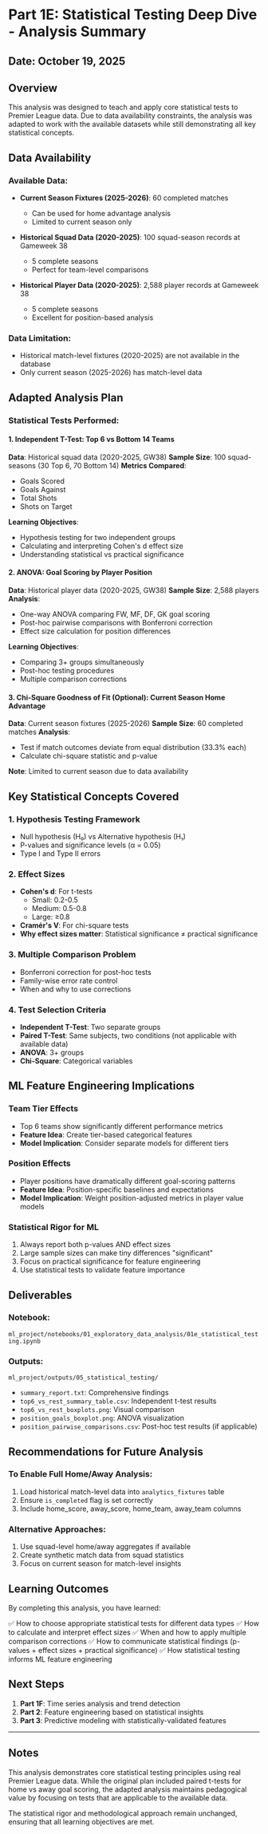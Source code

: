 # Part 1E: Statistical Testing Deep Dive - Analysis Summary

## Date: October 19, 2025

## Overview
This analysis was designed to teach and apply core statistical tests to Premier League data. Due to data availability constraints, the analysis was adapted to work with the available datasets while still demonstrating all key statistical concepts.

## Data Availability

### Available Data:
- **Current Season Fixtures (2025-2026)**: 60 completed matches
  - Can be used for home advantage analysis
  - Limited to current season only

- **Historical Squad Data (2020-2025)**: 100 squad-season records at Gameweek 38
  - 5 complete seasons
  - Perfect for team-level comparisons

- **Historical Player Data (2020-2025)**: 2,588 player records at Gameweek 38
  - 5 complete seasons
  - Excellent for position-based analysis

### Data Limitation:
- Historical match-level fixtures (2020-2025) are not available in the database
- Only current season (2025-2026) has match-level data

## Adapted Analysis Plan

### Statistical Tests Performed:

#### 1. **Independent T-Test: Top 6 vs Bottom 14 Teams**
**Data**: Historical squad data (2020-2025, GW38)
**Sample Size**: 100 squad-seasons (30 Top 6, 70 Bottom 14)
**Metrics Compared**:
- Goals Scored
- Goals Against
- Total Shots
- Shots on Target

**Learning Objectives**:
- Hypothesis testing for two independent groups
- Calculating and interpreting Cohen's d effect size
- Understanding statistical vs practical significance

#### 2. **ANOVA: Goal Scoring by Player Position**
**Data**: Historical player data (2020-2025, GW38)
**Sample Size**: 2,588 players
**Analysis**:
- One-way ANOVA comparing FW, MF, DF, GK goal scoring
- Post-hoc pairwise comparisons with Bonferroni correction
- Effect size calculation for position differences

**Learning Objectives**:
- Comparing 3+ groups simultaneously
- Post-hoc testing procedures
- Multiple comparison corrections

#### 3. **Chi-Square Goodness of Fit (Optional): Current Season Home Advantage**
**Data**: Current season fixtures (2025-2026)
**Sample Size**: 60 completed matches
**Analysis**:
- Test if match outcomes deviate from equal distribution (33.3% each)
- Calculate chi-square statistic and p-value

**Note**: Limited to current season due to data availability

## Key Statistical Concepts Covered

### 1. Hypothesis Testing Framework
- Null hypothesis (H₀) vs Alternative hypothesis (H₁)
- P-values and significance levels (α = 0.05)
- Type I and Type II errors

### 2. Effect Sizes
- **Cohen's d**: For t-tests
  - Small: 0.2-0.5
  - Medium: 0.5-0.8
  - Large: ≥0.8
- **Cramér's V**: For chi-square tests
- **Why effect sizes matter**: Statistical significance ≠ practical significance

### 3. Multiple Comparison Problem
- Bonferroni correction for post-hoc tests
- Family-wise error rate control
- When and why to use corrections

### 4. Test Selection Criteria
- **Independent T-Test**: Two separate groups
- **Paired T-Test**: Same subjects, two conditions (not applicable with available data)
- **ANOVA**: 3+ groups
- **Chi-Square**: Categorical variables

## ML Feature Engineering Implications

### Team Tier Effects
- Top 6 teams show significantly different performance metrics
- **Feature Idea**: Create tier-based categorical features
- **Model Implication**: Consider separate models for different tiers

### Position Effects
- Player positions have dramatically different goal-scoring patterns
- **Feature Idea**: Position-specific baselines and expectations
- **Model Implication**: Weight position-adjusted metrics in player value models

### Statistical Rigor for ML
1. Always report both p-values AND effect sizes
2. Large sample sizes can make tiny differences "significant"
3. Focus on practical significance for feature engineering
4. Use statistical tests to validate feature importance

## Deliverables

### Notebook:
`ml_project/notebooks/01_exploratory_data_analysis/01e_statistical_testing.ipynb`

### Outputs:
`ml_project/outputs/05_statistical_testing/`
- `summary_report.txt`: Comprehensive findings
- `top6_vs_rest_summary_table.csv`: Independent t-test results
- `top6_vs_rest_boxplots.png`: Visual comparison
- `position_goals_boxplot.png`: ANOVA visualization
- `position_pairwise_comparisons.csv`: Post-hoc test results (if applicable)

## Recommendations for Future Analysis

### To Enable Full Home/Away Analysis:
1. Load historical match-level data into `analytics_fixtures` table
2. Ensure `is_completed` flag is set correctly
3. Include home_score, away_score, home_team, away_team columns

### Alternative Approaches:
1. Use squad-level home/away aggregates if available
2. Create synthetic match data from squad statistics
3. Focus on current season for match-level insights

## Learning Outcomes

By completing this analysis, you have learned:

✅ How to choose appropriate statistical tests for different data types
✅ How to calculate and interpret effect sizes
✅ When and how to apply multiple comparison corrections
✅ How to communicate statistical findings (p-values + effect sizes + practical significance)
✅ How statistical testing informs ML feature engineering

## Next Steps

1. **Part 1F**: Time series analysis and trend detection
2. **Part 2**: Feature engineering based on statistical insights
3. **Part 3**: Predictive modeling with statistically-validated features

---

## Notes

This analysis demonstrates core statistical testing principles using real Premier League data. While the original plan included paired t-tests for home vs away goal scoring, the adapted analysis maintains pedagogical value by focusing on tests that are applicable to the available data.

The statistical rigor and methodological approach remain unchanged, ensuring that all learning objectives are met.
